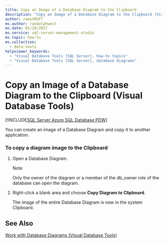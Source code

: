 ```yaml
---
title: Copy an Image of a Database Diagram to the Clipboard
description: "Copy an Image of a Database Diagram to the Clipboard (Visual Database Tools)"
author: rwestMSFT
ms.author: randolphwest
ms.date: 01/19/2017
ms.service: sql-server-management-studio
ms.topic: how-to
ms.collection:
  - data-tools
helpviewer_keywords:
  - "Visual Database Tools [SQL Server], how-to topics"
  - "Visual Database Tools [SQL Server], database diagrams"
---
```

# Copy an Image of a Database Diagram to the Clipboard (Visual Database Tools)

[!INCLUDE[SQL Server Azure SQL Database PDW](../includes/applies-to-version/sql-asdb-asdbmi-pdw.md)]

You can create an image of a Database Diagram and copy it to another application.  
  
### To copy a diagram image to the Clipboard  
  
1.  Open a Database Diagram.  
  
    > [!NOTE]  
    > Only the owner of the diagram or a member of the db_owner role of the database can open the diagram.  
  
2.  Right-click a blank area and choose **Copy Diagram to Clipboard**.  
  
    The image of the entire Database Diagram is now in the system Clipboard.  
  
## See Also  
[Work with Database Diagrams &#40;Visual Database Tools&#41;](work-with-database-diagrams-visual-database-tools.md)  
  
